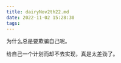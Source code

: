 ```yaml
---
title: dairyNov2th22.md
date: 2022-11-02 15:28:30
tags:
---
```


为什么总是要欺骗自己呢。

给自己一个计划而却不去实现，真是太差劲了。